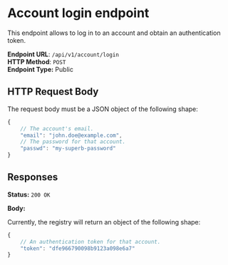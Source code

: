 Account login endpoint
======================

This endpoint allows to log in to an account and obtain an authentication token.  

**Endpoint URL**: `/api/v1/account/login`  
**HTTP Method**: `POST`  
**Endpoint Type:** Public  

HTTP Request Body
-----------------

The request body must be a JSON object of the following shape:

```js
{
    // The account's email.
    "email": "john.doe@example.com",
    // The password for that account.
    "passwd": "my-superb-password"
}
```

Responses
---------

**Status:** `200 OK`

**Body:**

Currently, the registry will return an object of the following shape:

```js
{
    // An authentication token for that account.
    "token": "dfe966790098b9123a098e6a7"
}
```
